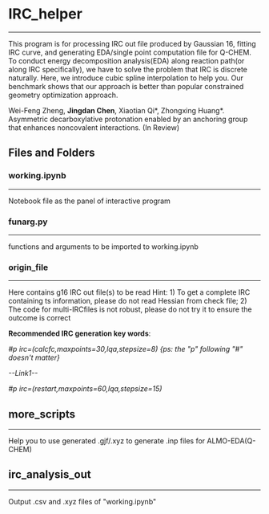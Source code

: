 # IRC_helper

---

This program is for processing IRC out file produced by Gaussian 16, fitting IRC curve, and generating EDA/single point computation file for Q-CHEM. To conduct energy decomposition analysis(EDA) along reaction path(or along IRC specifically), we have to solve the problem that IRC is discrete naturally. Here, we introduce cubic spline interpolation to help you. Our benchmark shows that our approach is better than popular constrained geometry optimization approach.

Wei-Feng Zheng, **Jingdan Chen**, Xiaotian Qi*, Zhongxing Huang*. Asymmetric decarboxylative protonation enabled by an anchoring group that enhances noncovalent interactions. (In Review)

## Files and Folders

### working.ipynb

---

Notebook file as the panel of interactive program

### funarg.py

---

functions and arguments to be imported to working.ipynb

### origin_file

---

Here contains g16 IRC out file(s) to be read
Hint: 1) To get a complete IRC containing ts information, please do not read Hessian from check file;
2) The code for multi-IRCfiles is not robust, please do not try it to ensure the outcome is correct


**Recommended IRC generation key words**:

*#p irc=(calcfc,maxpoints=30,lqa,stepsize=8) {ps: the "p" following "#" doesn't matter}* 

*--Link1--*

*#p irc=(restart,maxpoints=60,lqa,stepsize=15)*

## more_scripts

---

Help you to use generated .gjf/.xyz to generate .inp files for ALMO-EDA(Q-CHEM)

## irc_analysis_out

---

Output .csv and .xyz files of "working.ipynb"
